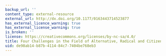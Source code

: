 ```yaml
---
backup_url: ''
content_type: external-resource
external_url: http://dx.doi.org/10.1177/0163443714523877
has_external_licence_warning: true
has_external_license_warning: true
is_broken: ''
license: https://creativecommons.org/licenses/by-nc-sa/4.0/
title: Four Challenges in the Field of Alternative, Radical and Citizens' Media Research
uid: de98ab14-b87b-4114-84c7-7404be768eb3
---
```

